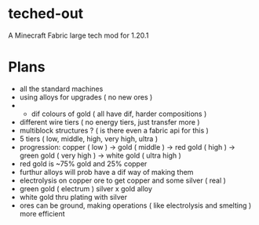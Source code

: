 # teched-out
A Minecraft Fabric large tech mod for 1.20.1

# Plans
- all the standard machines
- using alloys for upgrades ( no new ores )
- - dif colours of gold ( all have dif, harder compositions )
- different wire tiers ( no energy tiers, just transfer more )
- multiblock structures ? ( is there even a fabric api for this )
- 5 tiers ( low, middle, high, very high, ultra )
- progression: copper ( low ) -> gold ( middle ) -> red gold ( high ) -> green gold ( very high ) -> white gold ( ultra high )
- red gold is ~75% gold and 25% copper
- furthur alloys will prob have a dif way of making them
- electrolysis on copper ore to get copper and some silver ( real )
- green gold ( electrum ) silver x gold alloy
- white gold thru plating with silver
- ores can be ground, making operations ( like electrolysis and smelting ) more efficient